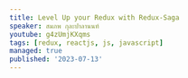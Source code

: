 ```yaml
---
title: Level Up your Redux with Redux-Saga
speaker: สมภพ กุละปาลานนท์
youtube: g4zUmjKXqms
tags: [redux, reactjs, js, javascript]
managed: true
published: '2023-07-13'
---
```

